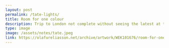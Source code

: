 ```yaml
---
layout: post
permalink: /tate-lights/
title: Room for one colour
description: Trip to London not complete without seeing the latest at the Tate Modern. This time was a retrospective of Olafur Eliasson's work. This room for one colour only shows the surroundings in tones of yellow. Surreal.
type: image
image: /assets/notes/tate.jpeg
link: https://olafureliasson.net/archive/artwork/WEK101676/room-for-one-colour
---
```

